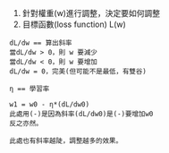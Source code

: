 1. 針對權重(w)進行調整，決定要如何調整
2. 目標函數(loss function) L(w)
```
dL/dw == 算出斜率
當dL/dw > 0，則 w 要減少
當dL/dw < 0，則 w 要增加
dL/dw = 0，完美(但可能不是最低，有雙谷)

η == 學習率

w1 = w0 - η*(dL/dw0)
此處用(-)是因為斜率(dL/dw0)是(-)要增加w0
反之亦然。

此處也有斜率越陡，調整越多的效果。

```
